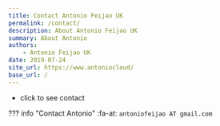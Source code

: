 ```yaml
---
title: Contact Antonio Feijao UK
permalink: /contact/
description: About Antonio Feijao UK
summary: About Antonio 
authors:
    - Antonio Feijao UK
date: 2019-07-24
site_url: https://www.antoniocloud/
base_url: /
---
```


- click to see contact

??? info "Contact Antonio"
    :fa-at: `antoniofeijao AT gmail.com`
